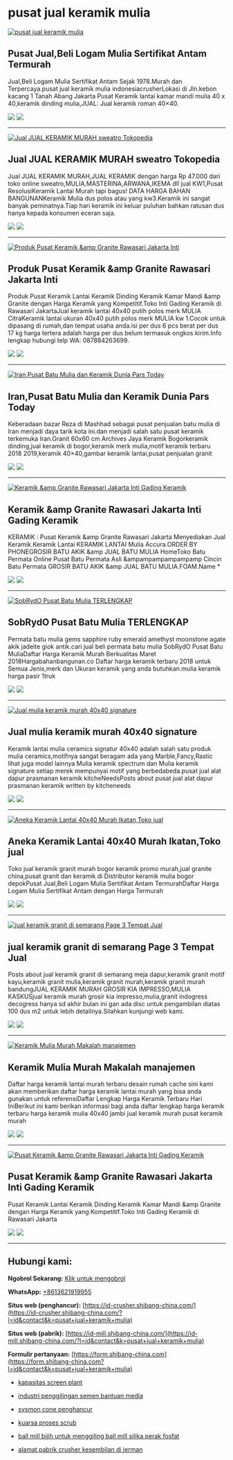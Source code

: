 # pusat jual keramik mulia

<a href="https://swt.shibang-china.com/?l=id&img&k=pusat+jual+keramik+mulia" target="_blank">![pusat jual keramik mulia](http://static.shibang-china.com/all-800x300/778.jpg)</a>

## Pusat Jual,Beli Logam Mulia Sertifikat Antam Termurah
Jual,Beli Logam Mulia Sertifikat Antam Sejak 1978.Murah dan Terpercaya.pusat jual keramik mulia indonesiacrusherLokasi di Jln.kebon kacang 1 Tanah Abang Jakarta Pusat Keramik lantai kamar mandi mulia 40 x 40,keramik dinding mulia,JUAL: Jual keramik roman 40×40.


<a href="https://whatsapp.shibangsoft.com/WhatsApp.php" target="_blank" title="WhatsApp">![](http://static.shibang-china.com/icon/whatsapp.png)</a> <a href="https://swt.shibang-china.com/?l=id&icon&k=pusat+jual+keramik+mulia" target="_blank">![](http://static.shibang-china.com/icon/chat-id.png)</a>

---

<a href="https://swt.shibang-china.com/?l=id&img&k=pusat+jual+keramik+mulia" target="_blank">![Jual JUAL KERAMIK MURAH sweatro Tokopedia](http://static.shibang-china.com/all-800x300/1301.jpg)</a>

## Jual JUAL KERAMIK MURAH sweatro Tokopedia
Jual JUAL KERAMIK MURAH,JUAL KERAMIK dengan harga Rp 47.000 dari toko online sweatro,MULIA,MASTERINA,ARWANA,IKEMA dll jual KW1,Pusat ResolusiKeramik Lantai Murah tapi bagus! DATA HARGA BAHAN BANGUNANKeramik Mulia dus polos atau yang kw3.Keramik ini sangat banyak peminatnya.Tiap hari keramik ini keluar puluhan bahkan ratusan dus hanya kepada konsumen eceran saja.


<a href="https://whatsapp.shibangsoft.com/WhatsApp.php" target="_blank" title="WhatsApp">![](http://static.shibang-china.com/icon/whatsapp.png)</a> <a href="https://swt.shibang-china.com/?l=id&icon&k=pusat+jual+keramik+mulia" target="_blank">![](http://static.shibang-china.com/icon/chat-id.png)</a>

---

<a href="https://swt.shibang-china.com/?l=id&img&k=pusat+jual+keramik+mulia" target="_blank">![Produk Pusat Keramik &amp Granite Rawasari Jakarta Inti](http://static.shibang-china.com/all-800x300/583.jpg)</a>

## Produk Pusat Keramik &amp Granite Rawasari Jakarta Inti
Produk Pusat Keramik Lantai Keramik Dinding Keramik Kamar Mandi &amp Granite dengan Harga Keramik yang Kompetitif.Toko Inti Gading Keramik di Rawasari JakartaJual keramik lantai 40x40 putih polos merk MULIA CitraKeramik lantai ukuran 40x40 putih polos merk MULIA kw 1.Cocok untuk dipasang di rumah,dan tempat usaha anda.isi per dus 6 pcs berat per dus 17 kg harga tertera adalah harga per dus belum termasuk ongkos kirim.Info lengkap hubungi telp WA: 087884263699.


<a href="https://whatsapp.shibangsoft.com/WhatsApp.php" target="_blank" title="WhatsApp">![](http://static.shibang-china.com/icon/whatsapp.png)</a> <a href="https://swt.shibang-china.com/?l=id&icon&k=pusat+jual+keramik+mulia" target="_blank">![](http://static.shibang-china.com/icon/chat-id.png)</a>

---

<a href="https://swt.shibang-china.com/?l=id&img&k=pusat+jual+keramik+mulia" target="_blank">![Iran,Pusat Batu Mulia dan Keramik Dunia Pars Today](http://static.shibang-china.com/all-800x300/1139.jpg)</a>

## Iran,Pusat Batu Mulia dan Keramik Dunia Pars Today
Keberadaan bazar Reza di Mashhad sebagai pusat penjualan batu mulia di Iran menjadi daya tarik kota ini.dan menjadi salah satu pusat keramik terkemuka Iran.Granit 60x60 cm Archives Jaya Keramik Bogorkeramik dinding,jual keramik di bogor,keramik merk mulia,motif keramik terbaru 2018 2019,keramik 40×40,gambar keramik lantai,pusat penjualan granit


<a href="https://whatsapp.shibangsoft.com/WhatsApp.php" target="_blank" title="WhatsApp">![](http://static.shibang-china.com/icon/whatsapp.png)</a> <a href="https://swt.shibang-china.com/?l=id&icon&k=pusat+jual+keramik+mulia" target="_blank">![](http://static.shibang-china.com/icon/chat-id.png)</a>

---

<a href="https://swt.shibang-china.com/?l=id&img&k=pusat+jual+keramik+mulia" target="_blank">![Keramik &amp Granite Rawasari Jakarta Inti Gading Keramik](http://static.shibang-china.com/all-800x300/407.jpg)</a>

## Keramik &amp Granite Rawasari Jakarta Inti Gading Keramik
KERAMIK : Pusat Keramik &amp Granite Rawasari Jakarta Menyediakan Jual Keramik.Keramik Lantai KERAMIK LANTAI Mulia Accura.ORDER BY PHONEGROSIR BATU AKIK &amp JUAL BATU MULIA HomeToko Batu Permata Online Pusat Batu Permata Asli &ampampampampampamp Cincin Batu Permata GROSIR BATU AKIK &amp JUAL BATU MULIA.FOAM.Name *


<a href="https://whatsapp.shibangsoft.com/WhatsApp.php" target="_blank" title="WhatsApp">![](http://static.shibang-china.com/icon/whatsapp.png)</a> <a href="https://swt.shibang-china.com/?l=id&icon&k=pusat+jual+keramik+mulia" target="_blank">![](http://static.shibang-china.com/icon/chat-id.png)</a>

---

<a href="https://swt.shibang-china.com/?l=id&img&k=pusat+jual+keramik+mulia" target="_blank">![SobRydO Pusat Batu Mulia TERLENGKAP](http://static.shibang-china.com/all-800x300/1219.jpg)</a>

## SobRydO Pusat Batu Mulia TERLENGKAP
Permata batu mulia gems sapphire ruby emerald amethyst moonstone agate akik jadeite giok antik.cari jual beli permata batu mulia SobRydO Pusat Batu MuliaDaftar Harga Keramik Murah Berkualitas Maret 2018Hargabahanbangunan.co Daftar harga keramik terbaru 2018 untuk Semua Jenis,merk dan Ukuran keramik yang anda butuhkan.mulia keramik harga pasir 1truk


<a href="https://whatsapp.shibangsoft.com/WhatsApp.php" target="_blank" title="WhatsApp">![](http://static.shibang-china.com/icon/whatsapp.png)</a> <a href="https://swt.shibang-china.com/?l=id&icon&k=pusat+jual+keramik+mulia" target="_blank">![](http://static.shibang-china.com/icon/chat-id.png)</a>

---

<a href="https://swt.shibang-china.com/?l=id&img&k=pusat+jual+keramik+mulia" target="_blank">![Jual mulia keramik murah 40x40 signature](http://static.shibang-china.com/all-800x300/743.jpg)</a>

## Jual mulia keramik murah 40x40 signature
Keramik lantai mulia ceramics signatur 40x40 adalah salah satu produk mulia ceramics,motifnya sangat beragam ada yang Marble,Fancy,Rastic lihat juga model lainnya Mulia keramik spectrum dan Mulia keramik signature setiap merek mempunyai motif yang berbedabeda.pusat jual alat dapur prasmanan keramik kitcheNeedsPosts about pusat jual alat dapur prasmanan keramik written by kitcheneeds


<a href="https://whatsapp.shibangsoft.com/WhatsApp.php" target="_blank" title="WhatsApp">![](http://static.shibang-china.com/icon/whatsapp.png)</a> <a href="https://swt.shibang-china.com/?l=id&icon&k=pusat+jual+keramik+mulia" target="_blank">![](http://static.shibang-china.com/icon/chat-id.png)</a>

---

<a href="https://swt.shibang-china.com/?l=id&img&k=pusat+jual+keramik+mulia" target="_blank">![Aneka Keramik Lantai 40x40 Murah Ikatan,Toko jual](http://static.shibang-china.com/all-800x300/1515.jpg)</a>

## Aneka Keramik Lantai 40x40 Murah Ikatan,Toko jual
Toko jual keramik granit murah bogor keramik promo murah,jual granite china,pusat granit dan keramik di Distributor keramik mulia bogor depokPusat Jual,Beli Logam Mulia Sertifikat Antam TermurahDaftar Harga Logam Mulia Sertifikat Antam dengan Harga Termurah


<a href="https://whatsapp.shibangsoft.com/WhatsApp.php" target="_blank" title="WhatsApp">![](http://static.shibang-china.com/icon/whatsapp.png)</a> <a href="https://swt.shibang-china.com/?l=id&icon&k=pusat+jual+keramik+mulia" target="_blank">![](http://static.shibang-china.com/icon/chat-id.png)</a>

---

<a href="https://swt.shibang-china.com/?l=id&img&k=pusat+jual+keramik+mulia" target="_blank">![jual keramik granit di semarang Page 3 Tempat Jual](http://static.shibang-china.com/all-800x300/1297.jpg)</a>

## jual keramik granit di semarang Page 3 Tempat Jual
Posts about jual keramik granit di semarang meja dapur,keramik granit motif kayu,keramik granit mulia,keramik granit murah,keramik granit murah bandungJUAL KERAMIK MURAH GROSIR KIA IMPRESSO,MULIA KASKUSjual keramik murah grosir kia impresso,mulia,granit indogress decogress hanya sd akhir bulan ini gan ada disc untuk pengambilan diatas 100 dus m2 untuk lebih detailnya.Silahkan kunjungi web kami.


<a href="https://whatsapp.shibangsoft.com/WhatsApp.php" target="_blank" title="WhatsApp">![](http://static.shibang-china.com/icon/whatsapp.png)</a> <a href="https://swt.shibang-china.com/?l=id&icon&k=pusat+jual+keramik+mulia" target="_blank">![](http://static.shibang-china.com/icon/chat-id.png)</a>

---

<a href="https://swt.shibang-china.com/?l=id&img&k=pusat+jual+keramik+mulia" target="_blank">![Keramik Mulia Murah Makalah manajemen](http://static.shibang-china.com/all-800x300/648.jpg)</a>

## Keramik Mulia Murah Makalah manajemen
Daftar harga keramik lantai murah terbaru desain rumah cache sini kami akan memberikan daftar harga keramik lantai murah yang bisa anda gunakan untuk referensiDaftar Lengkap Harga Keramik Terbaru Hari IniBerikut ini kami berikan informasi bagi anda daftar lengkap harga keramik terbaru harga keramik mulia 40x40 jambi jual keramik murah pusat keramik murah


<a href="https://whatsapp.shibangsoft.com/WhatsApp.php" target="_blank" title="WhatsApp">![](http://static.shibang-china.com/icon/whatsapp.png)</a> <a href="https://swt.shibang-china.com/?l=id&icon&k=pusat+jual+keramik+mulia" target="_blank">![](http://static.shibang-china.com/icon/chat-id.png)</a>

---

<a href="https://swt.shibang-china.com/?l=id&img&k=pusat+jual+keramik+mulia" target="_blank">![Pusat Keramik &amp Granite Rawasari Jakarta Inti Gading Keramik](http://static.shibang-china.com/all-800x300/1340.jpg)</a>

## Pusat Keramik &amp Granite Rawasari Jakarta Inti Gading Keramik
Pusat Keramik Lantai Keramik Dinding Keramik Kamar Mandi &amp Granite dengan Harga Keramik yang Kompetitif.Toko Inti Gading Keramik di Rawasari Jakarta

<a href="https://whatsapp.shibangsoft.com/WhatsApp.php" target="_blank" title="WhatsApp">![](http://static.shibang-china.com/icon/whatsapp.png)</a> <a href="https://swt.shibang-china.com/?l=id&icon&k=pusat+jual+keramik+mulia" target="_blank">![](http://static.shibang-china.com/icon/chat-id.png)</a>

---
## Hubungi kami:

**Ngobrol Sekarang:** [Klik untuk mengobrol](https://swt.shibang-china.com?l=id&contact&k=pusat+jual+keramik+mulia)

**WhatsApp:**  [+8613621919955](https://whatsapp.shibangsoft.com/WhatsApp.php)

**Situs web (penghancur):** [https://id-crusher.shibang-china.com/](https://id-crusher.shibang-china.com/?l=id&contact&k=pusat+jual+keramik+mulia)

**Situs web (pabrik):** [https://id-mill.shibang-china.com/](https://id-mill.shibang-china.com/?l=id&contact&k=pusat+jual+keramik+mulia)

**Formulir pertanyaan:** [https://form.shibang-china.com](https://form.shibang-china.com?l=id&contact&k=pusat+jual+keramik+mulia)

* [kapasitas screen plant](../44/kapasitas%20screen%20plant.md)

* [industri penggilingan semen bantuan media](../44/industri%20penggilingan%20semen%20bantuan%20media.md)

* [sysmon cone penghancur](../44/sysmon%20cone%20penghancur.md)

* [kuarsa proses scrub](../44/kuarsa%20proses%20scrub.md)

* [ball mill bijih untuk menggiling ball mill silika perak fosfat](../50/ball%20mill%20bijih%20untuk%20menggiling%20ball%20mill%20silika%20perak%20fosfat.md)

* [alamat pabrik crusher kesembilan di jerman](../48/alamat%20pabrik%20crusher%20kesembilan%20di%20jerman.md)